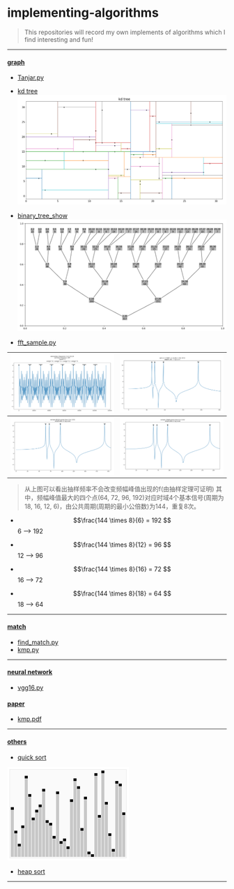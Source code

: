 # implementing-algorithms
> This repositories will record my own implements of algorithms which I find interesting and fun!

--------------------------------------------------

#### [graph](https://github.com/lturing/implementing-algorithms/tree/master/graph)
- [Tanjar.py](https://github.com/lturing/implementing-algorithms/tree/master/graph/Tanjar.py)
- [kd tree](https://github.com/lturing/implementing-algorithms/tree/master/graph/kd_tree.py)
![](https://raw.githubusercontent.com/lturing/implementing-algorithms/master/photos/kd_tree_1.png)
- [binary_tree_show](https://github.com/lturing/implementing-algorithms/blob/master/graph/plot_binary_tree.py)
![](https://raw.githubusercontent.com/lturing/implementing-algorithms/master/photos/binary_tree.png)

- [fft_sample.py](https://github.com/lturing/implementing-algorithms/tree/master/graph/fft_sample.py)

| ![](https://raw.githubusercontent.com/lturing/implementing-algorithms/master/photos/curve_for_fft.png)  | ![](https://raw.githubusercontent.com/lturing/implementing-algorithms/master/photos/fft_ever_1.png)  |
| :------------: | :------------: |
| ![](https://raw.githubusercontent.com/lturing/implementing-algorithms/master/photos/fft_ever_2.png)  | ![]( https://raw.githubusercontent.com/lturing/implementing-algorithms/master/photos/fft_ever_3.png) |

> 从上图可以看出抽样频率不会改变频幅峰值出现的f(由抽样定理可证明)
其中，频幅峰值最大的四个点(64, 72, 96, 192)对应时域4个基本信号(周期为18, 16, 12, 6)，由公共周期(周期的最小公倍数)为144，重复8次。
- $$\frac{144 \times 8}{6}  = 192 $$ 6  --> 192   

- $$\frac{144 \times 8}{12} = 96 $$  12 --> 96   

- $$\frac{144 \times 8}{16} = 72 $$  16 --> 72     

- $$\frac{144 \times 8}{18} = 64 $$  18 --> 64   

---------------

#### [match](https://github.com/lturing/implementing-algorithms/tree/master/match)
- [find_match.py](https://github.com/lturing/implementing-algorithms/tree/master/match/find_match.py)
- [kmp.py](https://github.com/lturing/implementing-algorithms/tree/master/match/kmp.py)

-------------

#### [neural network](https://github.com/lturing/implementing-algorithms/tree/master/nn)
- [vgg16.py](https://github.com/lturing/implementing-algorithms/tree/master/nn/load_vgg16.py)


#### [paper](https://github.com/lturing/implementing-algorithms/tree/master/paper)
- [kmp.pdf](https://github.com/lturing/implementing-algorithms/tree/master/paper/kmp.pdf)

-------------------

#### [others](https://github.com/lturing/implementing-algorithms/tree/master/others)
- [quick sort](https://github.com/lturing/implementing-algorithms/tree/master/others/quick_sort.py)

![](https://raw.githubusercontent.com/lturing/implementing-algorithms/master/photos/Sorting_quicksort_anim.gif)

- [heap sort](https://github.com/lturing/implementing-algorithms/tree/master/others/heapsort.py)

---------------------



